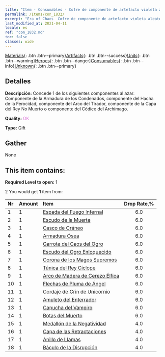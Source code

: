 ```yaml
---
title: "Item - Consumables - Cofre de componente de artefacto violeta aleatorio"
permalink: /Items/con_1832/
excerpt: "Era of Chaos  Cofre de componente de artefacto violeta aleatorio"
last_modified_at: 2021-04-11
locale: es
ref: "con_1832.md"
toc: false
classes: wide
---
```

 [Materials](/es/Items/){: .btn .btn--primary}[Artifacts](/es/Items/Artifacts/){: .btn .btn--success}[Units](/es/Items/Units/){: .btn .btn--warning}[Heroes](/es/Items/Heroes/){: .btn .btn--danger}[Consumables](/es/Items/Consumables/){: .btn .btn--info}[Unknown](/es/Items/Unknown/){: .btn .btn--primary}

## Detalles
 **Descripción:** Concede 1 de los siguientes componentes al azar: Componente de la Armadura de los Condenados, componente del Hacha de la Ferocidad, componente del Arco del Tirador, componente de la Capa del Rey No Muerto o componente del Códice del Archimago.

 **Quality:** <span style="color: #DA70D6">OK</span>

 **Type:** Gift

## Gather

  None

## This item contains:

 **Required Level to open:** 1

 2 You would get **1** item  from:

  | Nr | Amount |     Item    | Drop Rate,% |
  |:---|:-------|:------------|:---------:|
  | 1 | 1 | [Espada del Fuego Infernal](/es/Items/art_121/) | 6.0 | 
  | 2 | 1 | [Escudo de la Muerte](/es/Items/art_122/) | 6.0 | 
  | 3 | 1 | [Casco de Cráneo](/es/Items/art_123/) | 6.0 | 
  | 4 | 1 | [Armadura Ósea](/es/Items/art_124/) | 6.0 | 
  | 5 | 1 | [Garrote del Caos del Ogro](/es/Items/art_125/) | 6.0 | 
  | 6 | 1 | [Escudo del Ogro Enloquecido](/es/Items/art_126/) | 6.0 | 
  | 7 | 1 | [Corona de los Magos Supremos](/es/Items/art_127/) | 6.0 | 
  | 8 | 1 | [Túnica del Rey Cíclope](/es/Items/art_128/) | 6.0 | 
  | 9 | 1 | [Arco de Madera de Cerezo Élfica](/es/Items/art_103/) | 6.0 | 
  | 10 | 1 | [Flechas de Pluma de Ángel](/es/Items/art_104/) | 6.0 | 
  | 11 | 1 | [Cordaje de Crin de Unicornio](/es/Items/art_105/) | 6.0 | 
  | 12 | 1 | [Amuleto del Enterrador](/es/Items/art_129/) | 6.0 | 
  | 13 | 1 | [Capucha del Vampiro](/es/Items/art_130/) | 6.0 | 
  | 14 | 1 | [Botas del Muerto](/es/Items/art_131/) | 6.0 | 
  | 15 | 1 | [Medallón de la Negatividad](/es/Items/art_136/) | 4.0 | 
  | 16 | 1 | [Capa de las Retractaciones](/es/Items/art_137/) | 4.0 | 
  | 17 | 1 | [Anillo de Llamas](/es/Items/art_138/) | 4.0 | 
  | 18 | 1 | [Báculo de la Disrupción](/es/Items/art_139/) | 4.0 | 
